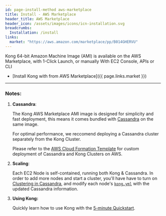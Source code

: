 ```yaml
---
id: page-install-method aws-marketplace
title: Install - AWS Marketplace
header_title: AWS Marketplace
header_icon: /assets/images/icons/icn-installation.svg
breadcrumbs:
  Installation: /install
links:
  market: "https://aws.amazon.com/marketplace/pp/B014GHERVU"
---
```


Kong 64-bit Amazon Machine Image (AMI) is available on the AWS Marketplace, with 1-Click Launch, or manually With EC2 Console, APIs or CLI

- [Install Kong with from AWS Marketplace]({{ page.links.market }})

----

### Notes:

1. **Cassandra**:

    The Kong AWS Marketplace AMI image is designed for simplicity and fast deployment, this means it comes bundled with [Cassandra](/about/faq/#how-does-it-work) on the same image. 

    For optimal performance, we reccomend deploying a Cassandra cluster separately from the Kong Cluster.

    Please refer to the [AWS Cloud Formation Template](http://localhost:3000/install/aws/) for custom deployment of Cassandra and Kong Clusters on AWS.

2. **Scaling**:

    Each EC2 Node is self-contained, running both Kong & Cassandra. In order to add more nodes and start a cluster, you'll have have to turn on [Clustering in Cassandra](http://localhost:3000/about/faq/#apache-cassandra), and modify each node's [`kong.yml`](https://getkong.org/docs/0.5.x/configuration/#databases_available) with the updated Cassandra information.

3. **Using Kong:**

    Quickly learn how to use Kong with the [5-minute Quickstart](/docs/latest/getting-started/quickstart).
